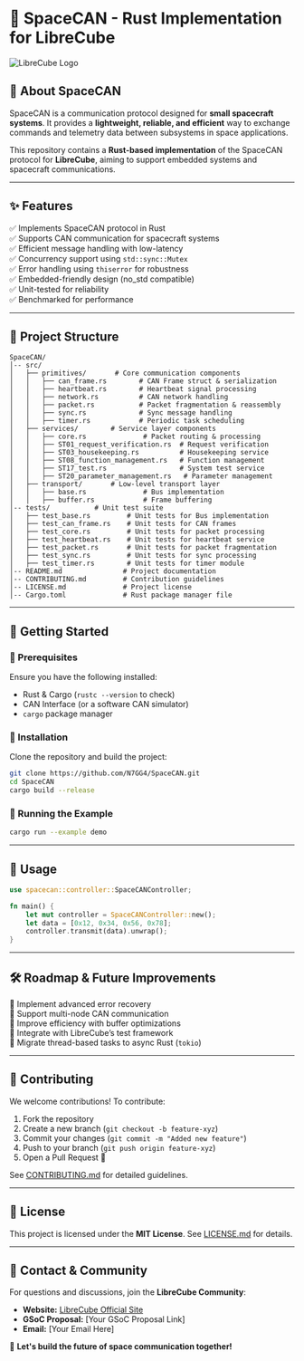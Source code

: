 # 🚀 SpaceCAN - Rust Implementation for LibreCube

![LibreCube Logo](https://raw.githubusercontent.com/LibreCube/LibreCube.github.io/main/assets/logo.png)  

## **🔹 About SpaceCAN**
SpaceCAN is a communication protocol designed for **small spacecraft systems**. It provides a **lightweight, reliable, and efficient** way to exchange commands and telemetry data between subsystems in space applications.

This repository contains a **Rust-based implementation** of the SpaceCAN protocol for **LibreCube**, aiming to support embedded systems and spacecraft communications.

---

## **✨ Features**
✅ Implements SpaceCAN protocol in Rust  
✅ Supports CAN communication for spacecraft systems  
✅ Efficient message handling with low-latency  
✅ Concurrency support using `std::sync::Mutex`  
✅ Error handling using `thiserror` for robustness  
✅ Embedded-friendly design (no_std compatible)  
✅ Unit-tested for reliability  
✅ Benchmarked for performance  

---

## **📌 Project Structure**
```
SpaceCAN/
│-- src/
│   ├── primitives/       # Core communication components
│   │   ├── can_frame.rs        # CAN Frame struct & serialization
│   │   ├── heartbeat.rs        # Heartbeat signal processing
│   │   ├── network.rs          # CAN network handling
│   │   ├── packet.rs           # Packet fragmentation & reassembly
│   │   ├── sync.rs             # Sync message handling
│   │   ├── timer.rs            # Periodic task scheduling
│   ├── services/        # Service layer components
│   │   ├── core.rs              # Packet routing & processing
│   │   ├── ST01_request_verification.rs  # Request verification
│   │   ├── ST03_housekeeping.rs          # Housekeeping service
│   │   ├── ST08_function_management.rs   # Function management
│   │   ├── ST17_test.rs                  # System test service
│   │   ├── ST20_parameter_management.rs   # Parameter management
│   ├── transport/       # Low-level transport layer
│   │   ├── base.rs              # Bus implementation
│   │   ├── buffer.rs            # Frame buffering
│-- tests/           # Unit test suite
│   ├── test_base.rs         # Unit tests for Bus implementation
│   ├── test_can_frame.rs    # Unit tests for CAN frames
│   ├── test_core.rs         # Unit tests for packet processing
│   ├── test_heartbeat.rs    # Unit tests for heartbeat service
│   ├── test_packet.rs       # Unit tests for packet fragmentation
│   ├── test_sync.rs         # Unit tests for sync processing
│   ├── test_timer.rs        # Unit tests for timer module
│-- README.md               # Project documentation
│-- CONTRIBUTING.md         # Contribution guidelines
│-- LICENSE.md              # Project license
│-- Cargo.toml              # Rust package manager file
```

---

## **🚀 Getting Started**

### **🔹 Prerequisites**
Ensure you have the following installed:
- Rust & Cargo (`rustc --version` to check)
- CAN Interface (or a software CAN simulator)
- `cargo` package manager

### **🔹 Installation**
Clone the repository and build the project:
```sh
git clone https://github.com/N7GG4/SpaceCAN.git
cd SpaceCAN
cargo build --release
```

### **🔹 Running the Example**
```sh
cargo run --example demo
```

---

## **📡 Usage**
```rust
use spacecan::controller::SpaceCANController;

fn main() {
    let mut controller = SpaceCANController::new();
    let data = [0x12, 0x34, 0x56, 0x78];
    controller.transmit(data).unwrap();
}
```

---

## **🛠 Roadmap & Future Improvements**
📌 Implement advanced error recovery  
📌 Support multi-node CAN communication  
📌 Improve efficiency with buffer optimizations  
📌 Integrate with LibreCube’s test framework  
📌 Migrate thread-based tasks to async Rust (`tokio`)  

---

## **📜 Contributing**
We welcome contributions! To contribute:
1. Fork the repository
2. Create a new branch (`git checkout -b feature-xyz`)
3. Commit your changes (`git commit -m "Added new feature"`)
4. Push to your branch (`git push origin feature-xyz`)
5. Open a Pull Request 🚀

See [CONTRIBUTING.md](CONTRIBUTING.md) for detailed guidelines.

---

## **📄 License**
This project is licensed under the **MIT License**. See [LICENSE.md](LICENSE.md) for details.

---

## **📢 Contact & Community**
For questions and discussions, join the **LibreCube Community**:
- **Website:** [LibreCube Official Site](https://librecube.gitlab.io/)
- **GSoC Proposal:** [Your GSoC Proposal Link]
- **Email:** [Your Email Here]

🚀 **Let's build the future of space communication together!**
